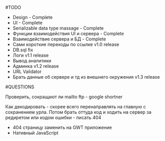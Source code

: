 #TODO
- Design - Complete
- UI - Complete
- Serializable data type massage - Complete
- Функции взаимодействия UI и сервера - Complete
- Взаимодействие сервера и БД - Complete
- Сами короткие переходы по ссылке
v1.0 release
- DB.sql fix
- Логи
v1.1 release
- Вывод аналитики
- Админка
v1.2 release
- URL Validator
- Брать данные об сервере и тд из внешнего окружения
v1.3 release 




#QUESTIONS

Проверить, сокращают ли mailto ftp - google shortner

Как декодировать - скорее всего перенаправлять на главную с сохранением урла. Потом брать оттуда код и ходить на сервер за редиретом или кодом ошибки - писать 404
- 404 страницу заменить на GWT приложение
- Нативный JavaScript